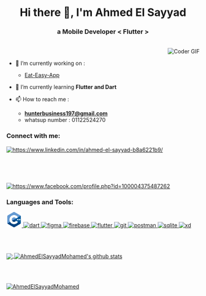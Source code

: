 


<h1 align="center">Hi there 👋, I'm Ahmed El Sayyad</h1>
<h3 align="center">a Mobile Developer < Flutter ></h3>
<br>
  <img align="right" src="https://media.giphy.com/media/SWoSkN6DxTszqIKEqv/giphy.gif" alt="Coder GIF"  height="350">
<br>


<!--   <br><img align="center" src="https://media.giphy.com/media/SWoSkN6DxTszqIKEqv/giphy.gif" alt="Coder GIF" width="600" height="300">
<br> -->

- 🔭 I’m currently working on :
  - [Eat-Easy-App](https://github.com/AhmedElSayyadMohamed/Eat-Easy-App.git)

- 🌱 I’m currently learning **Flutter and Dart**

- 📫 How to reach me :
  - **hunterbusiness197@gmail.com**
  - whatsup number : 01122524270
  

<h3 align="left">Connect with me:</h3>
<p align="left">
<a href="https://www.linkedin.com/in/ahmed-el-sayyad-b8a6221b9/" target="blank"><img align="center" src="https://raw.githubusercontent.com/rahuldkjain/github-profile-readme-generator/master/src/images/icons/Social/linked-in-alt.svg" alt="https://www.linkedin.com/in/ahmed-el-sayyad-b8a6221b9/" height="30" width="40" /></a>
<a href="https://fb.com/https://www.facebook.com/profile.php?id=100007803845567" target="blank"><img align="center" src="https://raw.githubusercontent.com/rahuldkjain/github-profile-readme-generator/master/src/images/icons/Social/facebook.svg" alt="https://www.facebook.com/profile.php?id=100004375487262" height="30" width="40" /></a>
</p>

  
  
  
<h3 align="left">Languages and Tools:</h3>
<p align="left"> <a href="https://www.w3schools.com/cpp/" target="_blank" rel="noreferrer"> <img src="https://raw.githubusercontent.com/devicons/devicon/master/icons/cplusplus/cplusplus-original.svg" alt="cplusplus" width="40" height="40"/> </a> <a href="https://dart.dev" target="_blank" rel="noreferrer"> <img src="https://www.vectorlogo.zone/logos/dartlang/dartlang-icon.svg" alt="dart" width="40" height="40"/> 
</a> <a href="https://www.figma.com/" target="_blank" rel="noreferrer"> <img src="https://www.vectorlogo.zone/logos/figma/figma-icon.svg" alt="figma" width="40" height="40"/> </a> <a href="https://firebase.google.com/" target="_blank" rel="noreferrer"> <img src="https://www.vectorlogo.zone/logos/firebase/firebase-icon.svg" alt="firebase" width="40" height="40"/> </a> <a href="https://flutter.dev" target="_blank" rel="noreferrer"> <img src="https://www.vectorlogo.zone/logos/flutterio/flutterio-icon.svg" alt="flutter" width="40" height="40"/> </a> 
  <a href="https://git-scm.com/" target="_blank" rel="noreferrer"> <img src="https://www.vectorlogo.zone/logos/git-scm/git-scm-icon.svg" alt="git" width="40" height="40"/> </a> <a href="https://www.adobe.com/in/products/illustrator.html" target="_blank" rel="noreferrer"> 
  

  <a href="https://postman.com" target="_blank" rel="noreferrer">
  <img src="https://www.vectorlogo.zone/logos/getpostman/getpostman-icon.svg" alt="postman" width="40" height="40"/> </a> <a href="https://www.sqlite.org/" target="_blank" rel="noreferrer"> <img src="https://www.vectorlogo.zone/logos/sqlite/sqlite-icon.svg" alt="sqlite" width="40" height="40"/> </a> <a href="https://www.adobe.com/products/xd.html" target="_blank" rel="noreferrer"> <img src="https://cdn.worldvectorlogo.com/logos/adobe-xd.svg" alt="xd" width="40" height="40"/> </a> </p>

  
  
    
<br><br>
<!-- <a href="https://github.com/AhmedElSayyadMohamed">
  <img align="center" src="https://github-readme-stats.vercel.app/api/top-langs/?username=AhmedElSayyadMohamed&theme=dark">
</a> -->
  <a href="https://github.com/AhmedElSayyadMohamed">
  <img align="center" src="https://github-readme-stats.vercel.app/api/top-langs/?username=AhmedElSayyadMohamed">
</a>
<!-- <a href="https://github.com/AhmedElSayyadMohamed">
 <img align="center" src="https://github-readme-stats.vercel.app/api?username=AhmedElSayyadMohamed&show_icons=true&theme=dark&line_height=30" alt="AhmedElSayyadMohamed's github stats"/>
</a> -->
  
  <a href="https://github.com/AhmedElSayyadMohamed">
 <img align="center" src="https://github-readme-stats.vercel.app/api?username=AhmedElSayyadMohamed&show_icons=true&line_height=30" alt="AhmedElSayyadMohamed's github stats"/>
</a>

<!-- <p><img align="left" src="https://github-readme-stats.vercel.app/api/top-langs?username=AhmedElSayyadMohamed&show_icons=true&locale=en&layout=compact" alt="AhmedElSayyadMohamed" /></p>

<p>&nbsp;<img align="center" src="https://github-readme-stats.vercel.app/api?username=AhmedElSayyadMohamed&show_icons=true&locale=en" alt="AhmedElSayyadMohamed" /></p>
 -->
<!-- <p><img align="center" src="https://github-readme-streak-stats.herokuapp.com/?user=AhmedElSayyadMohamed&" alt="AhmedElSayyadMohamed" /></p>
   -->
  
  <br>  <br>
  <p align="left"> <a href="https://github.com/ryo-ma/github-profile-trophy&theme=dark"><img src="https://github-profile-trophy.vercel.app/?username=AhmedElSayyadMohamed" alt="AhmedElSayyadMohamed" /></a> </p>

